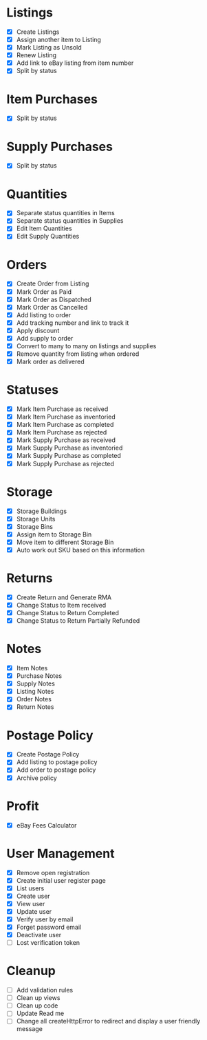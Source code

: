 # Listings
- [x] Create Listings
- [x] Assign another item to Listing
- [x] Mark Listing as Unsold
- [x] Renew Listing
- [x] Add link to eBay listing from item number
- [x] Split by status

# Item Purchases
- [x] Split by status

# Supply Purchases
- [x] Split by status

# Quantities
- [x] Separate status quantities in Items
- [x] Separate status quantities in Supplies
- [x] Edit Item Quantities
- [x] Edit Supply Quantities

# Orders
- [x] Create Order from Listing
- [x] Mark Order as Paid
- [x] Mark Order as Dispatched
- [x] Mark Order as Cancelled
- [x] Add listing to order
- [x] Add tracking number and link to track it
- [x] Apply discount
- [x] Add supply to order
- [x] Convert to many to many on listings and supplies
- [x] Remove quantity from listing when ordered
- [x] Mark order as delivered

# Statuses
- [x] Mark Item Purchase as received
- [x] Mark Item Purchase as inventoried
- [x] Mark Item Purchase as completed
- [x] Mark Item Purchase as rejected
- [x] Mark Supply Purchase as received
- [x] Mark Supply Purchase as inventoried
- [x] Mark Supply Purchase as completed
- [x] Mark Supply Purchase as rejected

# Storage
- [x] Storage Buildings
- [x] Storage Units
- [x] Storage Bins
- [x] Assign item to Storage Bin
- [x] Move item to different Storage Bin
- [x] Auto work out SKU based on this information

# Returns
- [x] Create Return and Generate RMA
- [x] Change Status to Item received
- [x] Change Status to Return Completed
- [x] Change Status to Return Partially Refunded

# Notes
- [x] Item Notes
- [x] Purchase Notes
- [x] Supply Notes
- [x] Listing Notes
- [x] Order Notes
- [x] Return Notes

# Postage Policy
- [x] Create Postage Policy
- [x] Add listing to postage policy
- [x] Add order to postage policy
- [x] Archive policy

# Profit
- [x] eBay Fees Calculator

# User Management
- [x] Remove open registration
- [x] Create initial user register page
- [x] List users
- [x] Create user
- [x] View user
- [x] Update user
- [x] Verify user by email
- [x] Forget password email
- [x] Deactivate user
- [ ] Lost verification token

# Cleanup
- [ ] Add validation rules
- [ ] Clean up views
- [ ] Clean up code
- [ ] Update Read me
- [ ] Change all createHttpError to redirect and display a user friendly message
